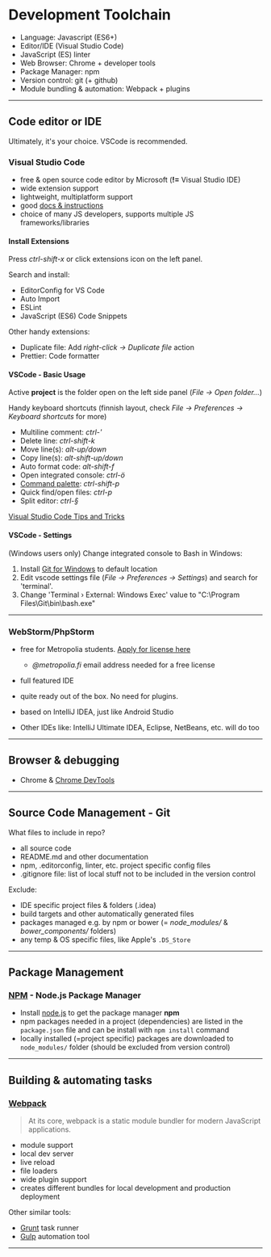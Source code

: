 # Development Toolchain

- Language: Javascript (ES6+)
- Editor/IDE (Visual Studio Code)
- JavaScript (ES) linter
- Web Browser: Chrome + developer tools
- Package Manager: npm
- Version control: git (+ github)
- Module bundling & automation: Webpack + plugins

---

## Code editor or IDE

Ultimately, it's your choice. VSCode is recommended.

### Visual Studio Code

- free & open source code editor by Microsoft (**!=** Visual Studio IDE)
- wide extension support
- lightweight, multiplatform support
- good [docs & instructions](https://code.visualstudio.com/docs/editor/codebasics)
- choice of many JS developers, supports multiple JS frameworks/libraries

#### Install Extensions

Press _ctrl-shift-x_ or click extensions icon on the left panel.

Search and install:

- EditorConfig for VS Code
- Auto Import
- ESLint
- JavaScript (ES6) Code Snippets

Other handy extensions:

- Duplicate file: Add _right-click -> Duplicate file_ action
- Prettier: Code formatter

#### VSCode - Basic Usage

Active **project** is the folder open on the left side panel (_File -> Open folder..._)

Handy keyboard shortcuts (finnish layout, check _File -> Preferences -> Keyboard shortcuts_ for more)

- Multiline comment: _ctrl-'_
- Delete line: _ctrl-shift-k_
- Move line(s): _alt-up/down_
- Copy line(s): _alt-shift-up/down_
- Auto format code: _alt-shift-f_
- Open integrated console: _ctrl-ö_
- [Command palette](https://code.visualstudio.com/docs/getstarted/tips-and-tricks#_command-palette): _ctrl-shift-p_
- Quick find/open files: _ctrl-p_
- Split editor: _ctrl-§_

[Visual Studio Code Tips and Tricks](https://code.visualstudio.com/docs/getstarted/tips-and-tricks)

#### VSCode - Settings

(Windows users only) Change integrated console to Bash in Windows:

1. Install [Git for Windows](https://git-scm.com/downloads) to default location
2. Edit vscode settings file (_File -> Preferences -> Settings_) and search for 'terminal'.
3. Change 'Terminal › External: Windows Exec' value to "C:\\Program Files\\Git\\bin\\bash.exe"

---

### WebStorm/PhpStorm

- free for Metropolia students. [Apply for license here](https://www.jetbrains.com/student/)
  - _@metropolia.fi_ email address needed for a free license
- full featured IDE
- quite ready out of the box. No need for plugins.
- based on IntelliJ IDEA, just like Android Studio

- Other IDEs like: IntelliJ Ultimate IDEA, Eclipse, NetBeans, etc. will do too

---

## Browser & debugging

- Chrome & [Chrome DevTools](https://developers.google.com/web/tools/chrome-devtools/)

---

## Source Code Management - Git

What files to include in repo?

- all source code
- README.md and other documentation
- npm, .editorconfig, linter, etc. project specific config files
- .gitignore file: list of local stuff not to be included in the version control

Exclude:

- IDE specific project files & folders (.idea)
- build targets and other automatically generated files
- packages managed e.g. by npm or bower (= _node_modules/_ & _bower_components/_ folders)
- any temp & OS specific files, like Apple's `.DS_Store`

---

## Package Management

### [NPM](https://www.npmjs.com/) - Node.js Package Manager

- Install [node.js](https://nodejs.org/en/) to get the package manager **npm**
- npm packages needed in a project (dependencies) are listed in the `package.json` file and can be install with `npm install` command
- locally installed (=project specific) packages are downloaded to `node_modules/` folder (should be excluded from version control)

---

## Building & automating tasks

### [Webpack](https://webpack.js.org/)

>At its core, webpack is a static module bundler for modern JavaScript applications.

- module support
- local dev server
- live reload
- file loaders
- wide plugin support
- creates different bundles for local development and production deployment

Other similar tools:

- [Grunt](https://gruntjs.com/) task runner
- [Gulp](https://gulpjs.com/) automation tool

---
